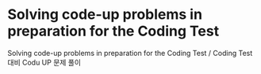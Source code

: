 # Solving code-up problems in preparation for the Coding Test
Solving code-up problems in preparation for the Coding Test / Coding Test 대비 Codu UP 문제 풀이


